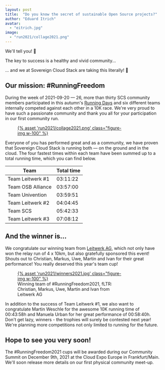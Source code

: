 ```yaml
---
layout: post
title:  "Do you know the secret of sustainable Open Source projects?"
author: "Eduard Itrich"
avatar:
  - "eitrich.jpg"
image:
  - "run2021/collage2021.png"
---
```


We'll tell you! 🤫

The key to success is a healthy and vivid community...   

... and we at Sovereign Cloud Stack are taking this literally! 👟

## Our mission: #RunningFreedom

During the week of 2021-09-20 — 26, more than thirty SCS community members participated in this autumn's [Running Days](https://laufcampus-runningdays.com/en/) and six different teams internally competed against each other in a 10K race. We're very proud to have such a passionate community and thank you all for your participation in our first community run. 

<figure class="figure mx-auto d-block" style="width:70%">
  <a href="{{ assets["run2021/collage2021.png"].digest_path }}">
    {% asset 'run2021/collage2021.png' class="figure-img w-100" %}
  </a>
</figure>

Everyone of you has performed great and as a community, we have proven that Sovereign Cloud Stack is running both — on the ground and in the cloud. The four fastest times within each team have been summed up to a total running time, which you can find below.

<div class="table-responsive mb-3" markdown="1">

| Team              | Total time  |
|-------------------|----------|
| Team Leitwerk #1  | 03:11:22 |
| Team OSB Alliance | 03:57:00 |
| Team Univention   | 03:59:51 |
| Team Leitwerk #2  | 04:04:45 |
| Team SCS          | 05:42:33 |
| Team Leitwerk #3  | 07:08:12 |

</div>

## And the winner is...

We congratulate our winning team from [Leitwerk AG](leitwerk.de), which not only have won the relay run of 4 x 10km, but also gratefully sponsored this event! Shouts out to Christian, Markus, Uwe, Martin and Ivan for their great performance! You really deserved this year's team cup!

<figure class="figure mx-auto d-block" style="width:70%">
  <a href="{{ assets["run2021/winners2021.jpg"].digest_path }}">
    {% asset 'run2021/winners2021.jpg' class="figure-img w-100" %}
  </a>
  <figcaption class="figure-caption">
    Winning team of #RunningFreedom2021, fLTR: Christian, Markus, Uwe, Martin and Ivan from Leitwerk AG
  </figcaption>
</figure>

In addition to the success of Team Leitwerk #1, we also want to congratulate Martin Weschle for the awesome 10K running time of 00:43:58h and Manuela Urban for her great performance of 00:58:40h. Don't get lazy, winners - the trophies will surely be contested next year! We're planning more competitions not only limited to running for the future.

## Hope to see you very soon!

The #RunningFreedom2021 cups will be awarded during our Community Summit on December 9th, 2021 at the Cloud Expo Europe in Frankfurt/Main. We'll soon release more details on our first physical community meet-up. 